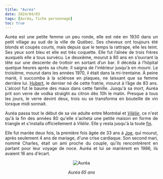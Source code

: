 ```yaml
---
title: "Auréa"
date: 2024/04/03
tags: [Auréa, fiche personnage]
toc: true
---
```


<DIV STYLE="text-align:justify">

Auréa est une petite femme un peu ronde, elle est née en 1930 dans un petit village au sud de la ville de Québec. Ses cheveux ont toujours été blonds et coupés courts, mais depuis que le temps la rattrape, elle les teint. Ses yeux sont bleu et elle est très coquette. Elle fut l’aînée de trois frères auxquels elle a tous survécu. Le deuxième, mourut à 80 ans en s’ouvrant la tête sur une descente de trottoir en sortant d’un bar. Il décéda à l’hôpital quelque heures après sa chute. Il saigna de l'intérieur jusqu'à en mourir. Le troisième, mourut dans les années 1970, il était dans la mi-trentaine. À peine marié, il succomba à la sclérose en plaques, ne laissant que sa femme derrière lui. [Hubert](https://cgermain97.github.io/Feu-de-Foret/hubert/), le dernier né de cette fratrie, mourut à l’âge de 83 ans. L'alcool fut le baume des maux dans cette famille. Jusqu'à sa mort, Auréa prit son verre de vodka straight au citron dès 10h le matin. Presque à tous les jours, le verre devint deux, trois ou se transforma en bouteille de vin lorsque midi sonnait.  

Auréa passa tout le début de sa vie adulte entre Montréal et [*Vilélie*](https://cgermain97.github.io/Feu-de-Foret/post1/), ce n'est qu'à la fin des années 80 qu'elle s'acheta une petite maison en forme de triangle et s'installa officiellement à *Vilélie*. Elle y resta jusqu'à la toute [fin](https://cgermain97.github.io/Feu-de-Foret/post3/).

Elle fut mariée deux fois, la première fois âgée de 33 ans à [Joe](https://cgermain97.github.io/Feu-de-Foret/post5/), qui mourut, après seulement 4 ans de mariage, d'une crise cardiaque. 
Son second mari, nommé Charles, était un ami proche du couple, qu'ils rencontrèrent en partant pour leur voyage de noce. Auréa et lui se marièrent en 1986, ils avaient 16 ans d'écart.


<DIV STYLE="text-align:center">

![Auréa](../images/Auréa.png)

*Auréa 65 ans*